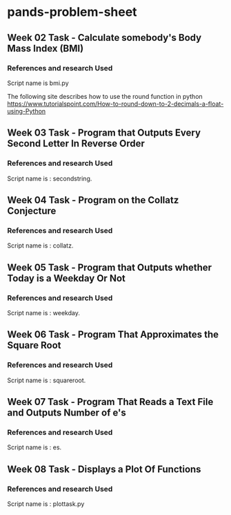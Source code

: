# pands-problem-sheet

## Week 02 Task - Calculate somebody's Body Mass Index (BMI)

### References and research Used 
Script name is bmi.py
 
The following site describes how to use the round function in python
https://www.tutorialspoint.com/How-to-round-down-to-2-decimals-a-float-using-Python



## Week 03 Task - Program that Outputs Every Second Letter In Reverse Order

### References and research Used 
Script name is : secondstring.


## Week 04 Task - Program on the Collatz Conjecture

### References and research Used 
Script name is : collatz.


## Week 05 Task - Program that Outputs whether Today is a Weekday Or Not

### References and research Used 
Script name is : weekday.


## Week 06 Task - Program That Approximates the Square Root

### References and research Used 
Script name is : squareroot.


## Week 07 Task - Program That Reads a Text File and Outputs Number of e's

### References and research Used 
Script name is : es.


## Week 08 Task - Displays a Plot Of Functions

### References and research Used 
Script name is : plottask.py

